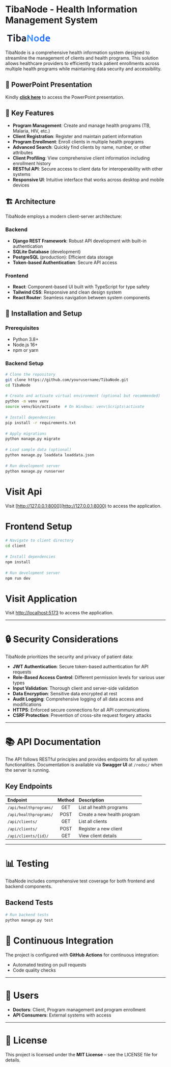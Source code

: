 # TibaNode - Health Information Management System

![TibaNode](./client/public/logo.png)

TibaNode is a comprehensive health information system designed to streamline the management of clients and health programs. This solution allows healthcare providers to efficiently track patient enrollments across multiple health programs while maintaining data security and accessibility.

## 📑 PowerPoint Presentation

Kindly [**click here**](https://docs.google.com/presentation/d/1_-vbxkrFoPHqg_MKgdCa838YFrtQSkCXHyxGk0LXB54/edit?usp=sharing) to access the PowerPoint presentation.


## 🌟 Key Features

- **Program Management**: Create and manage health programs (TB, Malaria, HIV, etc.)
- **Client Registration**: Register and maintain patient information
- **Program Enrollment**: Enroll clients in multiple health programs
- **Advanced Search**: Quickly find clients by name, number, or other attributes
- **Client Profiling**: View comprehensive client information including enrollment history
- **RESTful API**: Secure access to client data for interoperability with other systems
- **Responsive UI**: Intuitive interface that works across desktop and mobile devices

## 🏗️ Architecture

TibaNode employs a modern client-server architecture:

### Backend
- **Django REST Framework**: Robust API development with built-in authentication
- **SQLite Database** (development)
- **PostgreSQL** (production): Efficient data storage
- **Token-based Authentication**: Secure API access

### Frontend
- **React**: Component-based UI built with TypeScript for type safety
- **Tailwind CSS**: Responsive and clean design system
- **React Router**: Seamless navigation between system components

## 🚀 Installation and Setup

### Prerequisites
- Python 3.8+
- Node.js 16+
- npm or yarn

### Backend Setup
```bash
# Clone the repository
git clone https://github.com/yourusername/TibaNode.git
cd TibaNode

# Create and activate virtual environment (optional but recommended)
python -m venv venv
source venv/bin/activate  # On Windows: venv\Scripts\activate

# Install dependencies
pip install -r requirements.txt

# Apply migrations
python manage.py migrate

# Load sample data (optional)
python manage.py loaddata loaddata.json

# Run development server
python manage.py runserver
```

# Visit Api

Visit [http://127.0.0.1:8000](http://127.0.0.1:8000) to access the application.

# Frontend Setup

```bash
# Navigate to client directory
cd client

# Install dependencies
npm install

# Run development server
npm run dev

```

# Visit Application

Visit [http://localhost:5173](http://localhost:5173) to access the application.

---

# 🔒 Security Considerations

TibaNode prioritizes the security and privacy of patient data:

- **JWT Authentication**: Secure token-based authentication for API requests
- **Role-Based Access Control**: Different permission levels for various user types
- **Input Validation**: Thorough client and server-side validation
- **Data Encryption**: Sensitive data encrypted at rest
- **Audit Logging**: Comprehensive logging of all data access and modifications
- **HTTPS**: Enforced secure connections for all API communications
- **CSRF Protection**: Prevention of cross-site request forgery attacks

---

# 📚 API Documentation

The API follows RESTful principles and provides endpoints for all system functionalities.
Documentation is available via **Swagger UI** at `/redoc/` when the server is running.

## Key Endpoints

| Endpoint | Method | Description |
|:---------|:------:|:------------|
| `/api/healthprograms/` | GET | List all health programs |
| `/api/healthprograms/` | POST | Create a new health program |
| `/api/clients/` | GET | List all clients |
| `/api/clients/` | POST | Register a new client |
| `/api/clients/{id}/` | GET | View client details |

---

# 📊 Testing

TibaNode includes comprehensive test coverage for both frontend and backend components.

## Backend Tests

```bash
# Run backend tests
python manage.py test
```

# 🔄 Continuous Integration

The project is configured with **GitHub Actions** for continuous integration:

- Automated testing on pull requests
- Code quality checks

---

# 👥 Users

- **Doctors**: Client, Program management and program enrollment
- **API Consumers**: External systems with access

---

# 📄 License

This project is licensed under the **MIT License** – see the LICENSE file for details.
